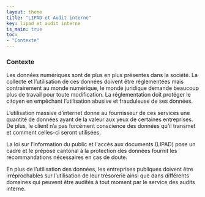 ```yaml
---
layout: theme
title: "LIPAD et Audit interne"
key: lipad et audit interne
is_main: true
toc:
- "Contexte"
---
```


### Contexte

Les données numériques sont de plus en plus présentes dans la société. La collecte et l’utilisation de ces données doivent être réglementées mais contrairement au monde numérique, le monde juridique demande beaucoup plus de travail pour toute modification. La réglementation doit protéger le citoyen en empêchant l’utilisation abusive et frauduleuse de ses données.

L’utilisation massive d’internet donne au fournisseur de ces services une quantité de données ayant de la valeur aux yeux de certaines entreprises. De plus, le client n’a pas forcément conscience des données qu’il transmet et comment celles-ci seront utilisées.

La loi sur l’information du public et l'accès aux documents (LIPAD) pose un cadre et le préposé cantonal à la protection des données fournit les recommandations nécessaires en cas de doute.

En plus de l’utilisation des données, les entreprises publiques doivent être irréprochables sur l’utilisation de leur trésorerie ainsi que dans différents domaines qui peuvent être audités à tout moment par le service des audits interne.

